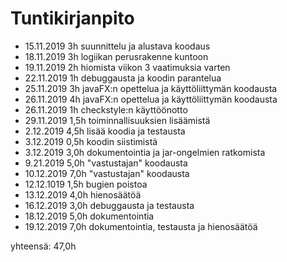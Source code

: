 # Tuntikirjanpito
- 15.11.2019 3h suunnittelu ja alustava koodaus
- 18.11.2019 3h logiikan perusrakenne kuntoon
- 19.11.2019 2h hiomista viikon 3 vaatimuksia varten
- 22.11.2019 1h debuggausta ja koodin parantelua
- 25.11.2019 3h javaFX:n opettelua ja käyttöliittymän koodausta
- 26.11.2019 4h javaFX:n opettelua ja käyttöliittymän koodausta
- 26.11.2019 1h checkstyle:n käyttöönotto
- 29.11.2019 1,5h toiminnallisuuksien lisäämistä
- 2.12.2019 4,5h lisää koodia ja testausta
- 3.12.2019 0,5h koodin siistimistä
- 3.12.2019 3,0h dokumentointia ja jar-ongelmien ratkomista
- 9.21.2019 5,0h "vastustajan" koodausta
- 10.12.2019 7,0h "vastustajan" koodausta
- 12.12.1019 1,5h bugien poistoa
- 13.12.2019 4,0h hienosäätöä
- 16.12.2019 3,0h debuggausta ja testausta
- 18.12.2019 5,0h dokumentointia
- 19.12.2019 7,0h dokumentointia, testausta ja hienosäätöä


yhteensä: 47,0h
